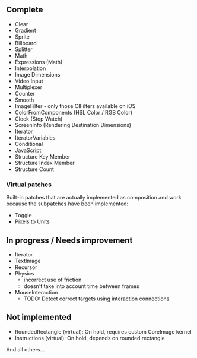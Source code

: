 
## Complete

- Clear
- Gradient
- Sprite
- Billboard
- Splitter
- Math
- Expressions (Math)
- Interpolation
- Image Dimensions
- Video Input
- Multiplexer
- Counter
- Smooth
- ImageFilter - only those CIFilters available on iOS
- ColorFromComponents (HSL Color / RGB Color)
- Clock (Stop Watch)
- ScreenInfo (Rendering Destination Dimensions)
- Iterator
- IteratorVariables
- Conditional
- JavaScript
- Structure Key Member
- Structure Index Member
- Structure Count

### Virtual patches

Built-in patches that are actually implemented as composition and work because the subpatches have been implemented:

- Toggle
- Pixels to Units


## In progress / Needs improvement

- Iterator
- TextImage
- Recursor
- Physics 
	- incorrect use of friction
	- doesn't take into account time between frames
- MouseInteraction
	- TODO: Detect correct targets using interaction connections

## Not implemented

- RoundedRectangle (virtual): On hold, requires custom CoreImage kernel
- Instructions (virtual): On hold, depends on rounded rectangle

And all others...

